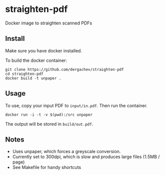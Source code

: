 straighten-pdf
==============

Docker image to straighten scanned PDFs

## Install

Make sure you have docker installed.

To build the docker container:

```
git clone https://github.com/dergachev/straighten-pdf
cd straighten-pdf
docker build -t unpaper .
```

## Usage

To use, copy your input PDF to `input/in.pdf`.
Then run the container.

```
docker run -i -t -v $(pwd):/src unpaper
```

The output will be stored in `build/out.pdf`.

## Notes

* Uses unpaper, which forces a greyscale conversion.
* Currently set to 300dpi, which is slow and produces large files (1.5MB / page)
* See Makefile for handy shortcuts
